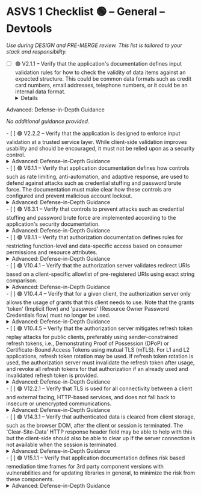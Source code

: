 # ASVS 1 Checklist 🟢 – General – Devtools

_Use during DESIGN and PRE-MERGE review. This list is tailored to your stack and responsibility._

- [ ] 🟢 V2.1.1 – Verify that the application's documentation defines input validation rules for how to check the validity of data items against an expected structure. This could be common data formats such as credit card numbers, email addresses, telephone numbers, or it could be an internal data format.
  <details>
<summary>Advanced: Defense-in-Depth Guidance</summary>

_No additional guidance provided._

</details>
- [ ] 🟢 V2.2.2 – Verify that the application is designed to enforce input validation at a trusted service layer. While client-side validation improves usability and should be encouraged, it must not be relied upon as a security control.
  <details>
<summary>Advanced: Defense-in-Depth Guidance</summary>

_No additional guidance provided._

</details>
- [ ] 🟢 V6.1.1 – Verify that application documentation defines how controls such as rate limiting, anti-automation, and adaptive response, are used to defend against attacks such as credential stuffing and password brute force. The documentation must make clear how these controls are configured and prevent malicious account lockout.
  <details>
<summary>Advanced: Defense-in-Depth Guidance</summary>

_No additional guidance provided._

</details>
- [ ] 🟢 V6.3.1 – Verify that controls to prevent attacks such as credential stuffing and password brute force are implemented according to the application's security documentation.
  <details>
<summary>Advanced: Defense-in-Depth Guidance</summary>

_No additional guidance provided._

</details>
- [ ] 🟢 V8.1.1 – Verify that authorization documentation defines rules for restricting function-level and data-specific access based on consumer permissions and resource attributes.
  <details>
<summary>Advanced: Defense-in-Depth Guidance</summary>

_No additional guidance provided._

</details>
- [ ] 🟢 V10.4.1 – Verify that the authorization server validates redirect URIs based on a client-specific allowlist of pre-registered URIs using exact string comparison.
  <details>
<summary>Advanced: Defense-in-Depth Guidance</summary>

_No additional guidance provided._

</details>
- [ ] 🟢 V10.4.4 – Verify that for a given client, the authorization server only allows the usage of grants that this client needs to use. Note that the grants 'token' (Implicit flow) and 'password' (Resource Owner Password Credentials flow) must no longer be used.
  <details>
<summary>Advanced: Defense-in-Depth Guidance</summary>

_No additional guidance provided._

</details>
- [ ] 🟢 V10.4.5 – Verify that the authorization server mitigates refresh token replay attacks for public clients, preferably using sender-constrained refresh tokens, i.e., Demonstrating Proof of Possession (DPoP) or Certificate-Bound Access Tokens using mutual TLS (mTLS). For L1 and L2 applications, refresh token rotation may be used. If refresh token rotation is used, the authorization server must invalidate the refresh token after usage, and revoke all refresh tokens for that authorization if an already used and invalidated refresh token is provided.
  <details>
<summary>Advanced: Defense-in-Depth Guidance</summary>

_No additional guidance provided._

</details>
- [ ] 🟢 V12.2.1 – Verify that TLS is used for all connectivity between a client and external facing, HTTP-based services, and does not fall back to insecure or unencrypted communications.
  <details>
<summary>Advanced: Defense-in-Depth Guidance</summary>

_No additional guidance provided._

</details>
- [ ] 🟢 V14.3.1 – Verify that authenticated data is cleared from client storage, such as the browser DOM, after the client or session is terminated. The 'Clear-Site-Data' HTTP response header field may be able to help with this but the client-side should also be able to clear up if the server connection is not available when the session is terminated.
  <details>
<summary>Advanced: Defense-in-Depth Guidance</summary>

_No additional guidance provided._

</details>
- [ ] 🟢 V15.1.1 – Verify that application documentation defines risk based remediation time frames for 3rd party component versions with vulnerabilities and for updating libraries in general, to minimize the risk from these components.
  <details>
<summary>Advanced: Defense-in-Depth Guidance</summary>

_No additional guidance provided._

</details>

